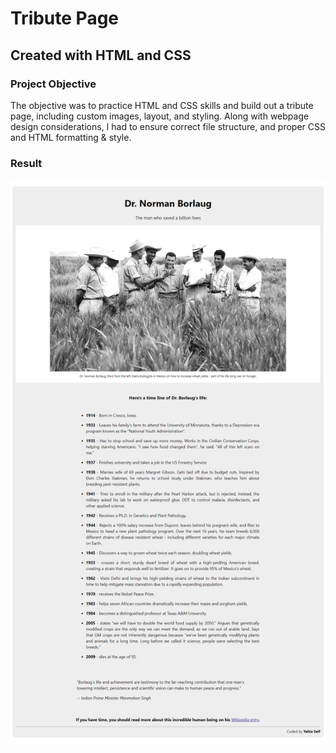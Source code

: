 # Tribute Page

## Created with HTML and CSS

### Project Objective
The objective was to practice HTML and CSS skills and build out a tribute page, including custom images, layout, and styling. Along with webpage design considerations, I had to ensure correct file structure, and proper CSS and HTML formatting & style.

### Result 
<img src='Screenshots/homepage.png'>




